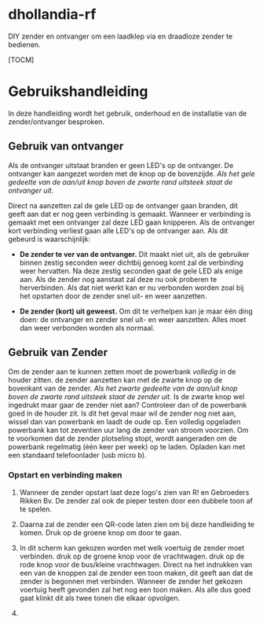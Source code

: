 # dhollandia-rf
DIY zender en ontvanger om een laadklep via en draadloze zender te bedienen.

[TOCM]

# Gebruikshandleiding
In deze handleiding wordt het gebruik, onderhoud en de installatie van de zender/ontvanger besproken.
## Gebruik van ontvanger
Als de ontvanger uitstaat branden er geen LED's op de ontvanger.
De ontvanger kan aangezet worden met de knop op de bovenzijde. *Als het gele gedeelte van de aan/uit knop boven de zwarte rand uitsteek staat de ontvanger uit.*

Direct na aanzetten zal de gele LED op de ontvanger gaan branden, dit geeft aan dat er nog geen verbinding is gemaakt. Wanneer er verbinding is gemaakt met een ontvanger zal deze LED gaan knipperen. Als de ontvanger kort verbinding verliest gaan alle LED's op de ontvanger aan.
Als dit gebeurd is waarschijnlijk:

- **De zender te ver van de ontvanger.**
Dit maakt niet uit, als de gebruiker binnen zestig seconden weer dichtbij genoeg komt zal de verbinding weer hervatten.
Na deze zestig seconden gaat de gele LED als enige aan. Als de zender nog aanstaat zal deze nu ook proberen te herverbinden. Als dat niet werkt kan er nu verbonden worden zoal bij het opstarten door de zender snel uit- en weer aanzetten.

- **De zender (kort) uit geweest.**
Om dit te verhelpen kan je maar één ding doen: de ontvanger en zender snel uit- en weer aanzetten. Alles moet dan weer verbonden worden als normaal.
## Gebruik van Zender
Om de zender aan te kunnen zetten moet de powerbank *volledig* in de houder zitten. de zender aanzetten kan met de zwarte knop op de bovenkant van de zender. *Als het zwarte gedeelte van de aan/uit knop boven de zwarte rand uitsteek staat de zender uit.* Is de zwarte knop wel ingedrukt maar gaar de zender niet aan? Controleer dan of de powerbank goed in de houder zit. Is dit het geval maar wil de zender nog niet aan, wissel dan van powerbank en laadt de oude op. Een volledig opgeladen powerbank kan tot zeventien uur lang de zender van stroom voorzien. Om te voorkomen dat de zender plotseling stopt, wordt aangeraden om de powerbank regelmatig (één keer per week) op te laden. Opladen kan met een standaard telefoonlader (usb micro b).

### Opstart en verbinding maken
1. Wanneer de zender opstart laat deze logo's zien van R! en Gebroeders Rikken Bv. De zender zal ook de pieper testen door een dubbele toon af te spelen.

1. Daarna zal de zender een QR-code laten zien om bij deze handleiding te komen. Druk op de groene knop om door te gaan.

1. In dit scherm kan gekozen worden met welk voertuig de zender moet verbinden. druk op de groene knop voor de vrachtwagen. druk op de rode knop voor de bus/kleine vrachtwagen.
Direct na het indrukken van een van de knoppen zal de zender een toon maken, dit geeft aan dat de zender is begonnen met verbinden. Wanneer de zender het gekozen voertuig heeft gevonden zal het nog een toon maken. Als alle dus goed gaat klinkt dit als twee tonen die elkaar opvolgen. 

1. 
